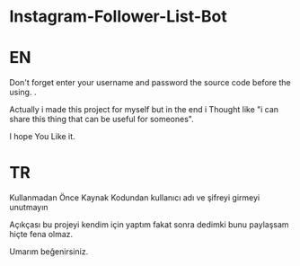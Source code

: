 # Instagram-Follower-List-Bot

# EN

Don't forget enter your username and password the source code before the using.  .


Actually i made this project for myself but in the end i Thought like "i can share this thing that can be useful for someones".

I hope You Like it.


# TR
Kullanmadan Önce Kaynak Kodundan kullanıcı adı ve şifreyi girmeyi unutmayın




Açıkçası bu projeyi kendim için yaptım fakat sonra dedimki bunu paylaşsam hiçte fena olmaz.

Umarım beğenirsiniz.


